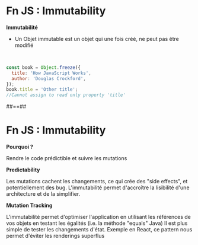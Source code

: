 <!-- .slide: class="with-code"-->

# Fn JS : Immutability

**Immutabilité**

- Un Objet immutable est un objet qui une fois créé, ne peut pas être modifié

&nbsp;

```javascript
const book = Object.freeze({
  title: 'How JavaScript Works',
  author: 'Douglas Crockford',
});
book.title = 'Other title';
//Cannot assign to read only property 'title'
```

##==##

<!-- .slide:-->

# Fn JS : Immutability

**Pourquoi ?**

Rendre le code prédictible et suivre les mutations

**Predictability**

Les mutations cachent les changements, ce qui crée des "side effects", et potentiellement des bug. L'immutabilité permet d'accroître la lisibilité d'une architecture et de la simplifier.

**Mutation Tracking**

L'immutabilité permet d'optimiser l'application en utilisant les références de vos objets en testant les égalités (i.e. la méthode "equals" Java)
Il est plus simple de tester les changements d'état.
Exemple en React, ce pattern nous permet d'éviter les renderings superflus
